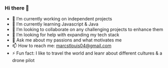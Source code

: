 ### Hi there 👋


- 🔭 I’m currently working on independent projects
- 🌱 I’m currently learning Javascript & Java
- 👯 I’m looking to collaborate on any challenging projects to enhance them 
- 🤔 I’m looking for help with expanding my tech stack
- 💬 Ask me about my passions and what motivates me
- 📫 How to reach me: marcstlouis04@gmail.com
- ⚡ Fun fact: I like to travel the world and leanr about different cultures & a drone pilot 

<!--
**Marcus0224/Marcus0224** is a ✨ _special_ ✨ repository because its `README.md` (this file) appears on your GitHub profile.

Here are some ideas to get you started:

- 🔭 I’m currently working on independent projects
- 🌱 I’m currently learning Javascript & Java
- 👯 I’m looking to collaborate on any challenging projects to enhance them 
- 🤔 I’m looking for help with expanding my tech stack
- 💬 Ask me about my passions and what motivates me
- 📫 How to reach me: marcstlouis04@gmail.com
- ⚡ Fun fact: I like to travel the world and leanr about different cultures & a drone pilot 
-->
